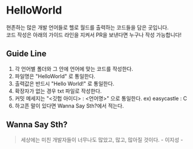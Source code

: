 # HelloWorld
 현존하는 많은 개발 언어들로 헬로 월드를 출력하는 코드들을 담은 곳입니다.
 <br>
 코드 작성은 아래의 가이드 라인을 지켜서 PR을 보낸다면 누구나 작성 가능합니다!

## Guide Line
1. 각 언어별 폴더와 그 안에 언어에 맞는 코드를 작성한다.
2. 파일명은 "HelloWorld" 로 통일한다.
3. 출력값은 반드시 "Hello World!" 로 통일한다.
4. 확장자가 없는 경우 txt 파일로 작성한다.
5. 커밋 메세지는 "<깃헙 아이디> : <언어명>" 으로 통일한다. ex) easycastle : C
6. 하고픈 말이 있다면 Wanna Say Sth?에서 적는다.

## Wanna Say Sth?
> 세상에는 미친 개발자들이 너무나도 많았고, 많고, 많아질 것이다. - 이지성 -
